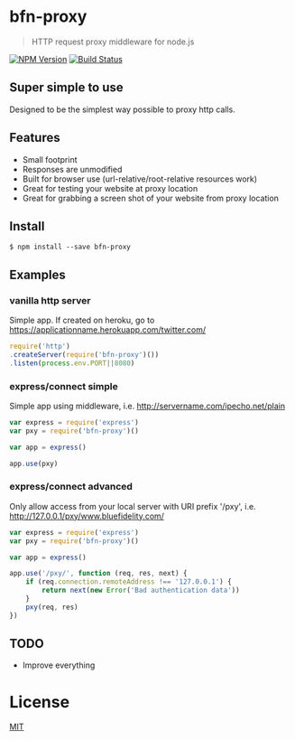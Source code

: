 # bfn-proxy
> HTTP request proxy middleware for node.js

[![NPM Version][npm-image]][npm-url]
[![Build Status][travis-image]][travis-url]

## Super simple to use

Designed to be the simplest way possible to proxy http calls.

## Features

  * Small footprint
  * Responses are unmodified
  * Built for browser use (url-relative/root-relative resources work)
  * Great for testing your website at proxy location
  * Great for grabbing a screen shot of your website from proxy location

## Install

```
$ npm install --save bfn-proxy
```

## Examples

### vanilla http server

Simple app.  If created on heroku, go to https://applicationname.herokuapp.com/twitter.com/

```js
require('http')
.createServer(require('bfn-proxy')())
.listen(process.env.PORT||8080)
```

### express/connect simple

Simple app using middleware, i.e. http://servername.com/ipecho.net/plain

```js
var express = require('express')
var pxy = require('bfn-proxy')()

var app = express()

app.use(pxy)
```

### express/connect advanced

Only allow access from your local server with URI prefix '/pxy', i.e. http://127.0.0.1/pxy/www.bluefidelity.com/

```js
var express = require('express')
var pxy = require('bfn-proxy')()

var app = express()

app.use('/pxy/', function (req, res, next) {
	if (req.connection.remoteAddress !== '127.0.0.1') {
		return next(new Error('Bad authentication data'))
	}
	pxy(req, res) 
})
```
  
## TODO

- Improve everything

# License

[MIT](LICENSE)

[npm-image]: https://img.shields.io/npm/v/bfn-proxy.svg
[npm-url]: https://npmjs.org/package/bfn-proxy
[travis-image]: https://img.shields.io/travis/BlueFidelity/bfn-proxy/master.svg
[travis-url]: https://travis-ci.org/BlueFidelity/bfn-proxy

